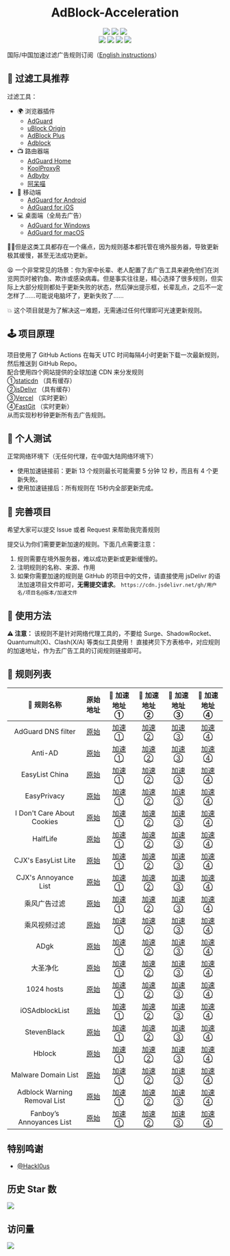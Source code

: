 <div align="center">
<h1 align="center">AdBlock-Acceleration</h1>
<img src="https://img.shields.io/github/stars/Silentely/AdBlock-Acceleration?color=yellow">
<img src="https://img.shields.io/github/forks/Silentely/AdBlock-Acceleration?color=orange">
<img src="https://img.shields.io/github/issues/Silentely/AdBlock-Acceleration?color=green">
 <br>
<img src="https://img.shields.io/github/license/Silentely/AdBlock-Acceleration?color=ff69b4">
<img src="https://img.shields.io/github/languages/code-size/Silentely/AdBlock-Acceleration?color=blueviolet">
<img src="https://www.deepcode.ai/api/gh/badge?key=eyJhbGciOiJIUzI1NiIsInR5cCI6IkpXVCJ9.eyJwbGF0Zm9ybTEiOiJnaCIsIm93bmVyMSI6IlNpbGVudGVseSIsInJlcG8xIjoiQWRCbG9jay1BY2NlbGVyYXRpb24iLCJpbmNsdWRlTGludCI6ZmFsc2UsImF1dGhvcklkIjoyNzQ2MiwiaWF0IjoxNjE0MjI0MzExfQ.xU2nL6W7rirL2Ypbm43784nnAbttXwYK5UV0KqJhN9M">
<img src="https://img.shields.io/badge/dynamic/json?label=GitHub%20Followers&query=%24.data.totalSubs&url=https%3A%2F%2Fapi.spencerwoo.com%2Fsubstats%2F%3Fsource%3Dgithub%26queryKey%3DSilentely&labelColor=282c34&color=181717&logo=github&longCache=true "关注数量">
</div>

国际/中国加速过滤广告规则订阅（[English instructions](https://github.com/Silentely/AdBlock-Acceleration/blob/master/README.md)）

## 🔖 过滤工具推荐

过滤工具：
* 🌍 浏览器插件
  * [AdGuard](https://adguard.com)
  * [uBlock Origin](https://github.com/gorhill/uBlock)
  * [AdBlock Plus](https://adblockplus.org)
  * [Adblock](https://getadblock.com)
* 📺 路由器端
  * [AdGuard Home](https://adguard.com/zh_cn/adguard-home/overview.html)
  * [KoolProxyR](https://github.com/user1121114685/koolproxyR)
  * [Adbyby](http://www.adbyby.com/)
  * [阿呆喵](http://www.admflt.com)
* 📱 移动端
  * [AdGuard for Android](https://adguard.com/zh_cn/adguard-android/overview.html)
  * [AdGuard for iOS](https://adguard.com/zh_cn/adguard-ios/overview.html)
* 💻 桌面端（全局去广告）
  * [AdGuard for Windows](https://adguard.com/zh_cn/adguard-windows/overview.html)
  * [AdGuard for macOS](https://adguard.com/zh_cn/adguard-mac/overview.html)

🙅‍♂️但是这类工具都存在一个痛点，因为规则基本都托管在境外服务器，导致更新极其缓慢，甚至无法成功更新。

😫 一个非常常见的场景：你为家中长辈、老人配置了去广告工具来避免他们在浏览网页时被钓鱼、欺诈或感染病毒。但是事实往往是，精心选择了很多规则，但实际上大部分规则都处于更新失败的状态，然后弹出提示框，长辈乱点，之后不一定怎样了……可能说电脑坏了，更新失败了……

💥 这个项目就是为了解决这一难题，无需通过任何代理即可光速更新规则。

## 🕹 项目原理
项目使用了 GitHub Actions 在每天 UTC 时间每隔4小时更新下载一次最新规则，然后推送到 GitHub Repo。  
配合使用四个网站提供的全球加速 CDN 来分发规则  
①[staticdn](https://raw.staticdn.net) （具有缓存）  
②[jsDelivr](https://www.jsdelivr.com) （具有缓存）   
③[Vercel](https://vercel.com) （实时更新）   
④[FastGit](https://raw.fastgit.org) （实时更新）  
从而实现秒秒钟更新所有去广告规则。

## 🧪 个人测试
正常网络环境下（无任何代理，在中国大陆网络环境下）
* 使用加速链接前：更新 13 个规则最长可能需要 5 分钟 12 秒，而且有 4 个更新失败。
* 使用加速链接后：所有规则在 15秒内全部更新完成。

## 🚛 完善项目
希望大家可以提交 Issue 或者 Request 来帮助我完善规则

提交认为你们需要更新加速的规则。下面几点需要注意：

1. 规则需要在境外服务器，难以成功更新或更新缓慢的。
2. 注明规则的名称、来源、作用
3. 如果你需要加速的规则是 GitHub 的项目中的文件，请直接使用 jsDelivr 的语法加速项目文件即可，**无需提交请求**。
`https://cdn.jsdelivr.net/gh/用户名/项目名@版本/加速文件`

## 🍔 使用方法
**⚠️ 注意：** 该规则不是针对网络代理工具的，不要给 Surge、ShadowRocket、Quantumult(X)、Clash(X/A) 等类似工具使用！
直接拷贝下方表格中，对应规则的加速地址，作为去广告工具的订阅规则链接即可。

## 📃 规则列表

|  🥑 规则名称   |    原始地址  | 🚀 加速地址①    | 🚀 加速地址②    | 🚀 加速地址③    | 🚀 加速地址④    |
|  :----:  | :----:  | :----:  | :----:  | :----:  | :----:  |
| AdGuard DNS filter | [原始](https://adguardteam.github.io/AdGuardSDNSFilter/Filters/filter.txt) | [加速①](https://raw.staticdn.net/Silentely/AdBlock-Acceleration/master/AdGuard_Simplified_Domain_Names_Filter.txt) | [加速②](https://cdn.jsdelivr.net/gh/Silentely/AdBlock-Acceleration/AdGuard_Simplified_Domain_Names_Filter.txt) | [加速③](https://git.um5.top/AdGuard_Simplified_Domain_Names_Filter.txt) | [加速④](https://raw.fastgit.org/Silentely/AdBlock-Acceleration/master/AdGuard_Simplified_Domain_Names_Filter.txt) |
| Anti-AD | [原始](https://anti-ad.net/easylist.txt) | [加速①](https://raw.staticdn.net/Silentely/AdBlock-Acceleration/master/Anti_AD_Easylist.txt) | [加速②](https://cdn.jsdelivr.net/gh/Silentely/AdBlock-Acceleration/Anti_AD_Easylist.txt) | [加速③](https://git.um5.top/Anti_AD_Easylist.txt) | [加速④](https://raw.fastgit.org/Silentely/AdBlock-Acceleration/master/Anti_AD_Easylist.txt) |
| EasyList China | [原始](https://easylist-downloads.adblockplus.org/easylistchina.txt) | [加速①](https://raw.staticdn.net/Silentely/AdBlock-Acceleration/master/EasyList_China.txt) | [加速②](https://cdn.jsdelivr.net/gh/Silentely/AdBlock-Acceleration/EasyList_China.txt) | [加速③](https://git.um5.top/EasyList_China.txt) | [加速④](https://raw.fastgit.org/Silentely/AdBlock-Acceleration/master/EasyList_China.txt) |
| EasyPrivacy | [原始](https://easylist-downloads.adblockplus.org/easyprivacy.txt) | [加速①](https://raw.staticdn.net/Silentely/AdBlock-Acceleration/master/EasyPrivacy.txt) | [加速②](https://cdn.jsdelivr.net/gh/Silentely/AdBlock-Acceleration/EasyPrivacy.txt) | [加速③](https://git.um5.top/EasyPrivacy.txt) | [加速④](https://raw.fastgit.org/Silentely/AdBlock-Acceleration/master/EasyPrivacy.txt) |
| I Don't Care About Cookies | [原始](https://www.i-dont-care-about-cookies.eu/abp) | [加速①](https://raw.staticdn.net/Silentely/AdBlock-Acceleration/master/I_dont_care_about_cookies.txt) | [加速②](https://cdn.jsdelivr.net/gh/Silentely/AdBlock-Acceleration/I_dont_care_about_cookies.txt) | [加速③](https://git.um5.top/I_dont_care_about_cookies.txt) | [加速④](https://raw.fastgit.org/Silentely/AdBlock-Acceleration/master/I_dont_care_about_cookies.txt) |
| HalfLife | [原始](https://raw.githubusercontent.com/o0HalfLife0o/list/master/ad.txt) | [加速①](https://raw.staticdn.net/Silentely/AdBlock-Acceleration/master/HalfLife.txt) | [加速②](https://cdn.jsdelivr.net/gh/Silentely/AdBlock-Acceleration/HalfLife.txt ) | [加速③](https://git.um5.top/HalfLife.txt ) | [加速④](https://raw.fastgit.org/Silentely/AdBlock-Acceleration/master/HalfLife.txt ) |
| CJX's EasyList Lite | [原始](https://raw.githubusercontent.com/cjx82630/cjxlist/master/cjxlist.txt) | [加速①](https://raw.staticdn.net/Silentely/AdBlock-Acceleration/master/CJX's_EasyList_Lite.txt) | [加速②](https://cdn.jsdelivr.net/gh/Silentely/AdBlock-Acceleration/CJX's_EasyList_Lite.txt) | [加速③](https://git.um5.top/CJX's_EasyList_Lite.txt) | [加速④](https://raw.fastgit.org/Silentely/AdBlock-Acceleration/master/CJX's_EasyList_Lite.txt) |
| CJX's Annoyance List | [原始](https://raw.githubusercontent.com/cjx82630/cjxlist/master/cjx-annoyance.txt) | [加速①](https://raw.staticdn.net/Silentely/AdBlock-Acceleration/master/CJX's_Annoyance_List.txt) | [加速②](https://cdn.jsdelivr.net/gh/Silentely/AdBlock-Acceleration/CJX's_Annoyance_List.txt) | [加速③](https://git.um5.top/CJX's_Annoyance_List.txt) | [加速④](https://raw.fastgit.org/Silentely/AdBlock-Acceleration/master/CJX's_Annoyance_List.txt) |
| 乘风广告过滤 | [原始](https://gitee.com/xinggsf/Adblock-Rule/raw/master/rule.txt) | [加速①](https://raw.staticdn.net/Silentely/AdBlock-Acceleration/master/Xinggsf_rule.txt) | [加速②](https://cdn.jsdelivr.net/gh/Silentely/AdBlock-Acceleration/Xinggsf_rule.txt) | [加速③](https://git.um5.top/Xinggsf_rule.txt) | [加速④](https://raw.fastgit.org/Silentely/AdBlock-Acceleration/master/Xinggsf_rule.txt) |
| 乘风视频过滤 | [原始](https://gitee.com/xinggsf/Adblock-Rule/raw/master/mv.txt) | [加速①](https://raw.staticdn.net/Silentely/AdBlock-Acceleration/master/Xinggsf_mv.txt) | [加速②](https://cdn.jsdelivr.net/gh/Silentely/AdBlock-Acceleration/Xinggsf_mv.txt) | [加速③](https://git.um5.top/Xinggsf_mv.txt) | [加速④](https://raw.fastgit.org/Silentely/AdBlock-Acceleration/master/Xinggsf_mv.txt) |
| ADgk | [原始](https://banbendalao.coding.net/p/adgk/d/ADgk/git/raw/master/ADgk.txt) | [加速①](https://raw.staticdn.net/Silentely/AdBlock-Acceleration/master/ADgk.txt) | [加速②](https://cdn.jsdelivr.net/gh/Silentely/AdBlock-Acceleration/ADgk.txt) | [加速③](https://git.um5.top/ADgk.txt) | [加速④](https://raw.fastgit.org/Silentely/AdBlock-Acceleration/master/ADgk.txt) |
| 大圣净化 | [原始](https://raw.githubusercontent.com/jdlingyu/ad-wars/master/hosts) | [加速①](https://raw.staticdn.net/Silentely/AdBlock-Acceleration/master/ds_hosts.txt) | [加速②](https://cdn.jsdelivr.net/gh/Silentely/AdBlock-Acceleration/ds_hosts.txt) | [加速③](https://git.um5.top/ds_hosts.txt) | [加速④](https://raw.fastgit.org/Silentely/AdBlock-Acceleration/master/ds_hosts.txt) |
| 1024 hosts | [原始](https://raw.githubusercontent.com/Goooler/1024_hosts/master/hosts) | [加速①](https://raw.staticdn.net/Silentely/AdBlock-Acceleration/master/1024_hosts.txt) | [加速②](https://cdn.jsdelivr.net/gh/Silentely/AdBlock-Acceleration/1024_hosts.txt) | [加速③](https://git.um5.top/1024_hosts.txt) | [加速④](https://raw.fastgit.org/Silentely/AdBlock-Acceleration/master/1024_hosts.txt) |
| iOSAdblockList | [原始](https://raw.githubusercontent.com/BlackJack8/iOSAdblockList/master/Hosts.txt) | [加速①](https://raw.staticdn.net/Silentely/AdBlock-Acceleration/master/iPv4_hosts.txt) | [加速②](https://cdn.jsdelivr.net/gh/Silentely/AdBlock-Acceleration/iPv4_hosts.txt) | [加速③](https://git.um5.top/iPv4_hosts.txt) | [加速④](https://raw.fastgit.org/Silentely/AdBlock-Acceleration/master/iPv4_hosts.txt) |
| StevenBlack | [原始](https://raw.githubusercontent.com/StevenBlack/hosts/master/hosts) | [加速①](https://raw.staticdn.net/Silentely/AdBlock-Acceleration/master/Steven_hosts) | [加速②](https://cdn.jsdelivr.net/gh/Silentely/AdBlock-Acceleration/Steven_hosts) | [加速③](https://git.um5.top/Steven_hosts) | [加速④](https://raw.fastgit.org/Silentely/AdBlock-Acceleration/master/Steven_hosts) |
| Hblock | [原始](https://hblock.molinero.dev/hosts) | [加速①](https://raw.staticdn.net/Silentely/AdBlock-Acceleration/master/Hblock_hosts) | [加速②](https://cdn.jsdelivr.net/gh/Silentely/AdBlock-Acceleration/Hblock_hosts) | [加速③](https://git.um5.top/Hblock_hosts) | [加速④](https://raw.fastgit.org/Silentely/AdBlock-Acceleration/master/Hblock_hosts) | [加速④](https://raw.fastgit.org/Silentely/AdBlock-Acceleration/master/Hblock_hosts) |
| Malware Domain List | [原始](https://www.malwaredomainlist.com/hostslist/hosts.txt) | [加速①](https://raw.staticdn.net/Silentely/AdBlock-Acceleration/master/Malware_host.txt) | [加速②](https://cdn.jsdelivr.net/gh/Silentely/AdBlock-Acceleration/Malware_hosts.txt) | [加速③](https://git.um5.top/Malware_hosts.txt) | [加速④](https://raw.fastgit.org/Silentely/AdBlock-Acceleration/master/Malware_hosts.txt) |
| Adblock Warning Removal List | [原始](https://easylist-downloads.adblockplus.org/antiadblockfilters.txt) | [加速①](https://raw.staticdn.net/Silentely/AdBlock-Acceleration/master/antiadblockfilters.txt) | [加速②](https://cdn.jsdelivr.net/gh/Silentely/AdBlock-Acceleration/antiadblockfilters.txt) | [加速③](https://git.um5.top/antiadblockfilters.txt) | [加速④](https://raw.fastgit.org/Silentely/AdBlock-Acceleration/master/antiadblockfilters.txt) |
| Fanboy’s Annoyances List | [原始](https://easylist-downloads.adblockplus.org/fanboy-annoyance.txt) | [加速①](https://raw.staticdn.net/Silentely/AdBlock-Acceleration/master/fanboy-annoyance.txt) | [加速②](https://cdn.jsdelivr.net/gh/Silentely/AdBlock-Acceleration/fanboy-annoyance.txt) | [加速③](https://git.um5.top/fanboy-annoyance.txt) | [加速④](https://raw.fastgit.org/Silentely/AdBlock-Acceleration/master/fanboy-annoyance.txt) |


##    特别鸣谢

* [@Hackl0us](https://github.com/Hackl0us)



## 历史 Star 数
![](https://starchart.cc/Silentely/AdBlock-Acceleration.svg)

## 访问量
![](http://profile-counter.glitch.me/silentely/count.svg)
